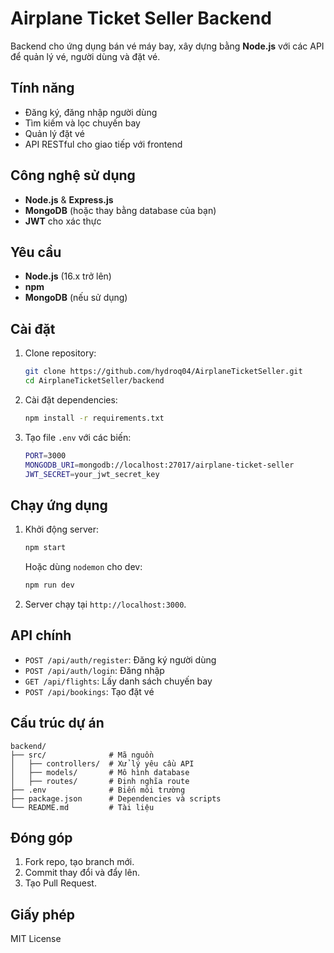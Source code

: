 # Airplane Ticket Seller Backend

Backend cho ứng dụng bán vé máy bay, xây dựng bằng **Node.js** với các API để quản lý vé, người dùng và đặt vé.

## Tính năng

- Đăng ký, đăng nhập người dùng
- Tìm kiếm và lọc chuyến bay
- Quản lý đặt vé
- API RESTful cho giao tiếp với frontend

## Công nghệ sử dụng

- **Node.js** & **Express.js**
- **MongoDB** (hoặc thay bằng database của bạn)
- **JWT** cho xác thực

## Yêu cầu

- **Node.js** (16.x trở lên)
- **npm**
- **MongoDB** (nếu sử dụng)

## Cài đặt

1. Clone repository:

   ```bash
   git clone https://github.com/hydroq04/AirplaneTicketSeller.git
   cd AirplaneTicketSeller/backend
   ```

2. Cài đặt dependencies:

   ```bash
   npm install -r requirements.txt
   ```

3. Tạo file `.env` với các biến:

   ```bash
   PORT=3000
   MONGODB_URI=mongodb://localhost:27017/airplane-ticket-seller
   JWT_SECRET=your_jwt_secret_key
   ```

## Chạy ứng dụng

1. Khởi động server:

   ```bash
   npm start
   ```

   Hoặc dùng `nodemon` cho dev:

   ```bash
   npm run dev
   ```

2. Server chạy tại `http://localhost:3000`.

## API chính

- `POST /api/auth/register`: Đăng ký người dùng
- `POST /api/auth/login`: Đăng nhập
- `GET /api/flights`: Lấy danh sách chuyến bay
- `POST /api/bookings`: Tạo đặt vé

## Cấu trúc dự án

```
backend/
├── src/              # Mã nguồn
│   ├── controllers/  # Xử lý yêu cầu API
│   ├── models/       # Mô hình database
│   ├── routes/       # Định nghĩa route
├── .env              # Biến môi trường
├── package.json      # Dependencies và scripts
└── README.md         # Tài liệu
```

## Đóng góp

1. Fork repo, tạo branch mới.
2. Commit thay đổi và đẩy lên.
3. Tạo Pull Request.

## Giấy phép

MIT License
